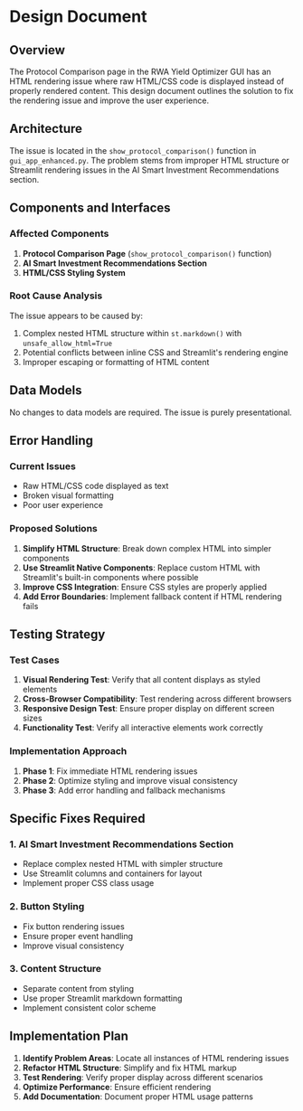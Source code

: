 # Design Document

## Overview

The Protocol Comparison page in the RWA Yield Optimizer GUI has an HTML rendering issue where raw HTML/CSS code is displayed instead of properly rendered content. This design document outlines the solution to fix the rendering issue and improve the user experience.

## Architecture

The issue is located in the `show_protocol_comparison()` function in `gui_app_enhanced.py`. The problem stems from improper HTML structure or Streamlit rendering issues in the AI Smart Investment Recommendations section.

## Components and Interfaces

### Affected Components
1. **Protocol Comparison Page** (`show_protocol_comparison()` function)
2. **AI Smart Investment Recommendations Section**
3. **HTML/CSS Styling System**

### Root Cause Analysis
The issue appears to be caused by:
1. Complex nested HTML structure within `st.markdown()` with `unsafe_allow_html=True`
2. Potential conflicts between inline CSS and Streamlit's rendering engine
3. Improper escaping or formatting of HTML content

## Data Models

No changes to data models are required. The issue is purely presentational.

## Error Handling

### Current Issues
- Raw HTML/CSS code displayed as text
- Broken visual formatting
- Poor user experience

### Proposed Solutions
1. **Simplify HTML Structure**: Break down complex HTML into simpler components
2. **Use Streamlit Native Components**: Replace custom HTML with Streamlit's built-in components where possible
3. **Improve CSS Integration**: Ensure CSS styles are properly applied
4. **Add Error Boundaries**: Implement fallback content if HTML rendering fails

## Testing Strategy

### Test Cases
1. **Visual Rendering Test**: Verify that all content displays as styled elements
2. **Cross-Browser Compatibility**: Test rendering across different browsers
3. **Responsive Design Test**: Ensure proper display on different screen sizes
4. **Functionality Test**: Verify all interactive elements work correctly

### Implementation Approach
1. **Phase 1**: Fix immediate HTML rendering issues
2. **Phase 2**: Optimize styling and improve visual consistency
3. **Phase 3**: Add error handling and fallback mechanisms

## Specific Fixes Required

### 1. AI Smart Investment Recommendations Section
- Replace complex nested HTML with simpler structure
- Use Streamlit columns and containers for layout
- Implement proper CSS class usage

### 2. Button Styling
- Fix button rendering issues
- Ensure proper event handling
- Improve visual consistency

### 3. Content Structure
- Separate content from styling
- Use proper Streamlit markdown formatting
- Implement consistent color scheme

## Implementation Plan

1. **Identify Problem Areas**: Locate all instances of HTML rendering issues
2. **Refactor HTML Structure**: Simplify and fix HTML markup
3. **Test Rendering**: Verify proper display across different scenarios
4. **Optimize Performance**: Ensure efficient rendering
5. **Add Documentation**: Document proper HTML usage patterns